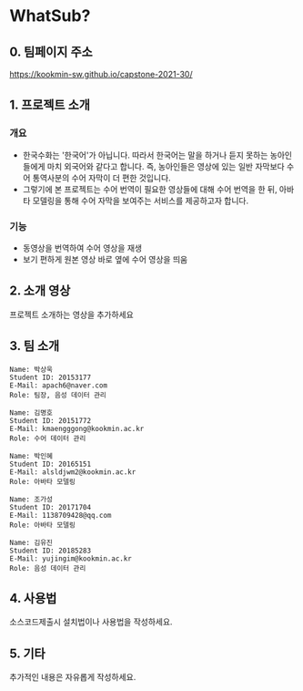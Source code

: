 # WhatSub?

## 0. 팀페이지 주소

https://kookmin-sw.github.io/capstone-2021-30/

## 1. 프로젝트 소개

### 개요

- 한국수화는 '한국어'가 아닙니다. 따라서 한국어는 말을 하거나 듣지 못하는 농아인들에게 마치 외국어와 같다고 합니다. 즉, 농아인들은 영상에 있는 일반 자막보다 수어 통역사분의 수어 자막이 더 편한 것입니다.
- 그렇기에 본 프로젝트는 수어 번역이 필요한 영상들에 대해 수어 번역을 한 뒤, 아바타 모델링을 통해 수어 자막을 보여주는 서비스를 제공하고자 합니다.

### 기능
- 동영상을 번역하여 수어 영상을 재생
- 보기 편하게 원본 영상 바로 옆에 수어 영상을 띄움

## 2. 소개 영상

프로젝트 소개하는 영상을 추가하세요

## 3. 팀 소개
~~~
Name: 박상욱
Student ID: 20153177
E-Mail: apach6@naver.com
Role: 팀장, 음성 데이터 관리
~~~
~~~
Name: 김명호
Student ID: 20151772
E-Mail: kmaengggong@kookmin.ac.kr
Role: 수어 데이터 관리
~~~
~~~
Name: 박인혜
Student ID: 20165151
E-Mail: alsldjwm2@kookmin.ac.kr
Role: 아바타 모델링
~~~
~~~
Name: 조가성
Student ID: 20171704
E-Mail: 1138709428@qq.com
Role: 아바타 모델링
~~~
~~~
Name: 김유진
Student ID: 20185283
E-Mail: yujingim@kookmin.ac.kr
Role: 음성 데이터 관리
~~~

## 4. 사용법

소스코드제출시 설치법이나 사용법을 작성하세요.

## 5. 기타

추가적인 내용은 자유롭게 작성하세요.
